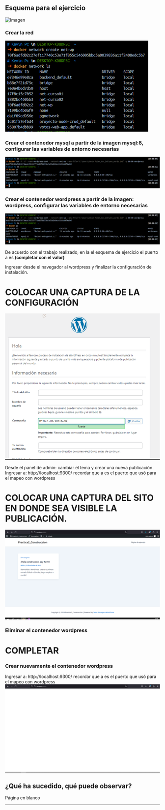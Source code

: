 ## Esquema para el ejercicio
![Imagen](img/esquema-ejercicio5.PNG)

### Crear la red
![redes_ejec_solu_01](img_solu/redes_ejer_solu_01.png)

### Crear el contenedor mysql a partir de la imagen mysql:8, configurar las variables de entorno necesarias
![redes_ejec_solu_02](img_solu/redes_ejer_solu_02.png)

### Crear el contenedor wordpress a partir de la imagen: wordpress, configurar las variables de entorno necesarias
![redes_ejec_solu_03](img_solu/redes_ejer_solu_02.png)

De acuerdo con el trabajo realizado, en la el esquema de ejercicio el puerto a es **(completar con el valor)**

Ingresar desde el navegador al wordpress y finalizar la configuración de instalación.
# COLOCAR UNA CAPTURA DE LA CONFIGURACIÓN
![redes_ejec_solu_04](img_solu/redes_ejer_solu_03.png)

Desde el panel de admin: cambiar el tema y crear una nueva publicación.
Ingresar a: http://localhost:9300/ 
recordar que a es el puerto que usó para el mapeo con wordpress
# COLOCAR UNA CAPTURA DEL SITO EN DONDE SEA VISIBLE LA PUBLICACIÓN.
![redes_ejec_solu_05](img_solu/redes_ejer_solu_04.png)

### Eliminar el contenedor wordpress
# COMPLETAR

### Crear nuevamente el contenedor wordpress
Ingresar a: http://localhost:9300/ 
recordar que a es el puerto que usó para el mapeo con wordpress
![redes_ejec_solu_06](img_solu/redes_ejer_solu_05.png)

## ¿Qué ha sucedido, qué puede observar?
Página en blanco
***





